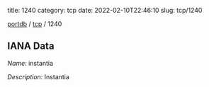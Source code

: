 title: 1240
category: tcp
date: 2022-02-10T22:46:10
slug: tcp/1240

[portdb](/) / [tcp](/category/tcp.html) / 1240


## IANA Data

_Name:_ instantia

_Description:_ Instantia

